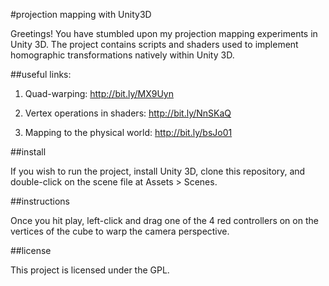 #projection mapping with Unity3D

Greetings! You have stumbled upon my projection mapping experiments in Unity 3D.
The project contains scripts and shaders used to implement homographic transformations natively within Unity 3D. 

##useful links:

1. Quad-warping: http://bit.ly/MX9Uyn

2. Vertex operations in shaders: http://bit.ly/NnSKaQ

3. Mapping to the physical world: http://bit.ly/bsJo01

##install 

If you wish to run the project, install Unity 3D, clone this repository, and double-click on the scene file at Assets > Scenes.

##instructions

Once you hit play, left-click and drag one of the 4 red controllers on on the vertices of the cube to warp the camera perspective.

##license

This project is licensed under the GPL.
